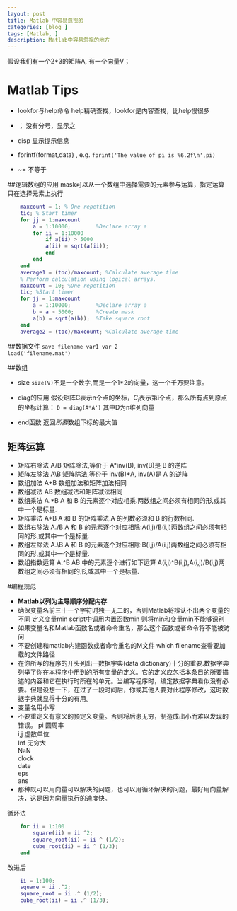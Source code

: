 ```yaml
---
layout: post
title: Matlab 中容易忽视的
categories: [blog ]
tags: [Matlab, ]
description: Matlab中容易忽视的地方
---
```


假设我们有一个2*3的矩阵A, 有一个向量V；

# Matlab Tips

* lookfor与help命令
help精确查找，lookfor是内容查找，比help慢很多

* ；
没有分号，显示之

* disp 显示提示信息
* fprintf(format,data) , e.g. `fprint('The value of pi is %6.2f\n',pi)`

* ~= 不等于

##逻辑数组的应用
mask可以从一个数组中选择需要的元素参与运算，指定运算只在选择元素上执行
```matlab
	maxcount = 1; % One repetition  
	tic; % Start timer   
	for jj = 1:maxcount   
		a = 1:10000; 		%Declare array a    
		for ii = 1:10000   
		    if a(ii) > 5000   
			a(ii) = sqrt(a(ii));   
		    end        
		end   
	end    
	average1 = (toc)/maxcount; %Calculate average time  
	% Perform calculation using logical arrays.  
	maxcount = 10; %One repetition   
	tic; %Start timer  
	for jj = 1:maxcount   
	 	a = 1:10000; 		%Declare array a   
	 	b = a > 5000; 		%Create mask   
	 	a(b) = sqrt(a(b)); 	%Take square root  
	end   
	average2 = (toc)/maxcount; %Calculate average time  
```

##数据文件
`save filename var1 var 2`   
`load('filename.mat')`

##数组

* size
`size(V)`不是一个数字,而是一个1*2的向量，这一个千万要注意。

* diag的应用
假设矩阵C表示n个点的坐标，$C_i$表示第i个点，那么所有点到原点的坐标计算：
	`D = diag(A*A')` 其中D为n维列向量

* end函数
返回*所要*数组下标的最大值

## 矩阵运算
* 矩阵右除法 A/B 矩阵除法,等价于 A*inv(B), inv(B)是 B 的逆阵
* 矩阵左除法 A\B 矩阵除法,等价于 inv(B)*A, inv(A)是 A 的逆阵
* 数组加法 A+B 数组加法和矩阵加法相同
* 数组减法 A­B 数组减法和矩阵减法相同
* 数组乘法 A.*B A 和 B 的元素逐个对应相乘.两数组之间必须有相同的形,或其中一个是标量.
* 矩阵乘法 A*B A 和 B 的矩阵乘法.A 的列数必须和 B 的行数相同.
* 数组右除法 A./B A 和 B 的元素逐个对应相除:A(i,j)/B(i,j)两数组之间必须有相同的形,或其中一个是标量.
* 数组左除法 A.\B A 和 B 的元素逐个对应相除:B(i,j)/A(i,j)两数组之间必须有相同的形,或其中一个是标量.
* 数组指数运算 A.^B AB 中的元素逐个进行如下运算 A(i,j)^B(i,j),A(i,j)/B(i,j)两数组之间必须有相同的形,或其中一个是标量. 

#编程规范
* **Matlab以列为主导顺序分配内存**
* 确保变量名前三十一个字符时独一无二的，否则Matlab将辨认不出两个变量的不同
	定义变量min
	script中调用内置函数min
	则将min和变量min不能够识别
* 如果变量名和Matlab函数名或者命令重名，那么这个函数或者命令将不能被访问
* 不要创建和matlab内建函数或者命令重名的M文件
		which filename查看要加载的文件路径
* 在你所写的程序的开头列出一数据字典(data dictionary)十分的重要.数据字典列举了你在本程序中用到的所有变量的定义。它的定义应包括本条目的所要描述的内容和它在执行时所在的单元。当编写程序时，编定数据字典看似没有必要。但是设想一下，在过了一段时间后，你或其他人要对此程序修改，这时数据字典就显得十分的有用。
* 变量名用小写
* 不要重定义有意义的预定义变量。否则将后患无穷，制造成出小而难以发现的错误。
	pi    圆周率  
	i,j   虚数单位  
	Inf   无穷大  
	NaN    
	clock  
	date  
	eps  
	ans  
* 那种既可以用向量可以解决的问题，也可以用循环解决的问题，最好用向量解决，这是因为向量执行的速度快。

循环法
```matlab 
	for ii = 1:100  
		square(ii) = ii ^2;  
		square_root(ii) = ii ^ (1/2);   
		cube_root(ii) = ii ^ (1/3);   
	end 
```

改进后 
```matlab
	ii = 1:100;  
	square = ii .^2; 
	square_root = ii .^ (1/2);  
	cube_root(ii) = ii .^ (1/3);   
```
